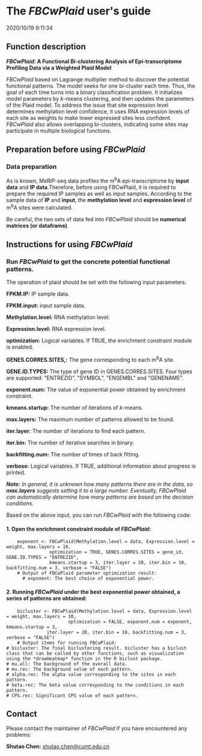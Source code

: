 # The *FBCwPlaid* user's guide #
2020/10/19 9:11:34   

## Function description ##
***FBCwPlaid*: A Functional Bi-clustering Analysis of Epi-transcriptome Profiling Data via a Weighted Plaid Model**

*FBCwPlaid*  based on Lagrange multiplier method  to discover the potential functional patterns. The model seeks for one bi-cluster each time. Thus, the goal of each time turns into a binary classification problem. It initializes model parameters by *k*-means clustering, and then updates the parameters of the Plaid model. To address the issue that site expression level determines methylation level confidence, it uses RNA expression levels of each site as weights to make lower expressed sites less confident. *FBCwPlaid* also allows overlapping bi-clusters, indicating some sites may participate in multiple biological functions.


## Preparation before using *FBCwPlaid*
### Data preparation ###
As is known, MeRIP-seq data profiles the m<sup>6</sup>A epi-transcriptome by **input data** and **IP data**.Therefore, before using FBCwPlaid, it is required to prepare the required IP samples as well as input samples. According to the sample data of **IP** and **input**, the **methylation level** and **expression level** of m<sup>6</sup>A sites were calculated.

Be careful, the two sets of data fed into *FBCwPlaid* should be **numerical matrices (or dataframe)**.


## Instructions for using *FBCwPlaid* ##
### Run *FBCwPlaid* to get the concrete potential functional patterns. ###

The operation of plaid should be set with the following input parameters.

**FPKM.IP:** IP sample data.

**FPKM.input:** input sample data.

**Methylation.level:** RNA methylation level.

**Expression.level:** RNA expression level.

**optimization:** Logical variables. If TRUE, the enrichment constraint module is enabled.

**GENES.CORRES.SITES,:** The gene corresponding to each m<sup>6</sup>A site.

**GENE.ID.TYPES:** The type of gene ID in GENES.CORRES.SITES. Four types are supported: "ENTREZID", "SYMBOL", "ENSEMBL" and "GENENAME".

**exponent.num:** The value of exponential power obtained by enrichment constraint.

**kmeans.startup:** The number of iterations of *k*-means.

**max.layers:** The maximum number of patterns allowed to be found.

**iter.layer:** The number of iterations to find each pattern.

**iter.bin:** The number of iterative searches in binary.

**backfitting.num:** The number of times of back fitting.

**verbose:** Logical variables. If TRUE, additional information about progress is printed.

***Note:** In general, it is unknown how many patterns there are in the data, so **max.layers** suggests setting it to a large number. Eventually, FBCwPlaid can automatically determine how many patterns are based on the decision conditions.*

Based on the above input, you can run *FBCwPlaid* with the following code:

#### 1. Open the enrichment constraint module of *FBCwPlaid*:

        exponent <- FBCwPlaid(Methylation.level = data, Expression.level = weight, max.layers = 10, 
    		        optimization = TRUE, GENES.CORRES.SITES = gene_id, GENE.ID.TYPES = "ENTREZID", 
    		        kmeans.startup = 3, iter.layer = 20, iter.bin = 10, backfitting.num = 3, verbose = "FALSE")
        # Output of FBCwPlaid parameter optimization result:
	      # exponent: The best choice of exponential power. 

	
#### 2. Running *FBCwPlaid* under the best exponential power obtained, a series of patterns are obtained:

        bicluster <- FBCwPlaid(Methylation.level = data, Expression.level = weight, max.layers = 10, 
    		               optimization = FALSE, exponent.num = exponent, kmeans.startup = 3, 
			       iter.layer = 20, iter.bin = 10, backfitting.num = 3, verbose = "FALSE")
        # Output items for running FBCwPlaid:
	# bicluster: The final biclustering result. bicluster has a biclust class that can be called by other functions, such as visualization using the *drawHeatmap* function in the R biclust package.
	# mu.all: The background of the overall data.
	# mu.rec: The background value of each pattern.
	# alpha.rec: The alpha value corresponding to the sites in each pattern.
	# beta.rec: The beta value corresponding to the conditions in each pattern.
	# CPS.rec: Significant CPS value of each pattern.



## Contact ##
Please contact the maintainer of *FBCwPlaid* if you have encountered any problems:

**Shutao Chen:** shutao.chen@cumt.edu.cn
